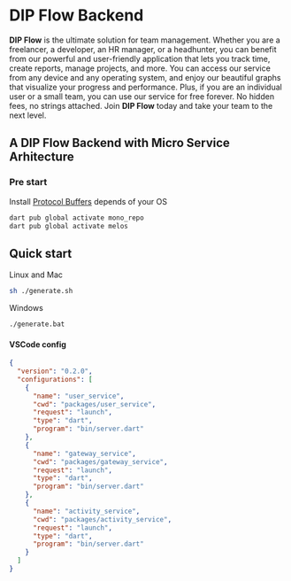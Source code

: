# DIP Flow Backend

**DIP Flow** is the ultimate solution for team management. Whether you are a freelancer, a developer, an HR manager, or a headhunter, you can benefit from our powerful and user-friendly application that lets you track time, create reports, manage projects, and more. You can access our service from any device and any operating system, and enjoy our beautiful graphs that visualize your progress and performance. Plus, if you are an individual user or a small team, you can use our service for free forever. No hidden fees, no strings attached. Join **DIP Flow** today and take your team to the next level.

## A DIP Flow Backend with Micro Service Arhitecture

### Pre start

Install [Protocol Buffers](https://github.com/protocolbuffers/protobuf/releases) depends of your OS

```bash
dart pub global activate mono_repo
dart pub global activate melos
```

## Quick start

Linux and Mac

```bash
sh ./generate.sh
```

Windows

```bash
./generate.bat
```

#### VSCode config

```json
{
  "version": "0.2.0",
  "configurations": [
    {
      "name": "user_service",
      "cwd": "packages/user_service",
      "request": "launch",
      "type": "dart",
      "program": "bin/server.dart"
    },
    {
      "name": "gateway_service",
      "cwd": "packages/gateway_service",
      "request": "launch",
      "type": "dart",
      "program": "bin/server.dart"
    },
    {
      "name": "activity_service",
      "cwd": "packages/activity_service",
      "request": "launch",
      "type": "dart",
      "program": "bin/server.dart"
    }
  ]
}
```
